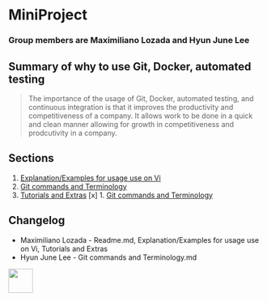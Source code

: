 # MiniProject
### **Group members are Maximiliano Lozada and Hyun June Lee**
## **Summary of why to use Git, Docker, automated testing**

>The importance of the usage of Git, Docker, automated testing, and continuous integration is that it improves the productivity and competitiveness of a company. It allows work to be done in a quick and clean manner allowing for growth in competitiveness and prodcutivity in a company.


## **Sections**
1. [Explanation/Examples for usage use on Vi](https://github.com/ml644/MiniProject/blob/master/Explanation%20and%20Examples%20for%20usage%20use%20on%20Vi.md) 
1. [Git commands and Terminology](https://github.com/ml644/MiniProject/blob/master/Git%20commands%20and%20Terminology.md)
1. [Tutorials and Extras](https://github.com/ml644/MiniProject/blob/master/Tutorials%20and%20Extras.md)
[x] 1. [Git commands and Terminology](https://github.com/ml644/MiniProject/blob/master/Git%20commands%20and%20Terminology.md)

## **Changelog**
* Maximiliano Lozada - Readme.md, Explanation/Examples for usage use on Vi, Tutorials and Extras
* Hyun June Lee - Git commands and Terminology.md










<img src="https://github.com/ml644/MiniProject/blob/master/linux.png" width="48">
